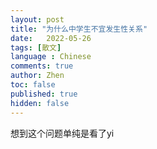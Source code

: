 ```yaml
---
layout: post
title: "为什么中学生不宜发生性关系"
date:   2022-05-26
tags: [散文]
language : Chinese
comments: true
author: Zhen
toc: false
published: true
hidden: false
---
```

想到这个问题单纯是看了yi
<!--stackedit_data:
eyJoaXN0b3J5IjpbMTg1NTI2MzgxXX0=
-->